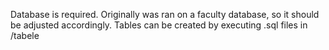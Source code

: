 Database is required. Originally was ran on a faculty database, so it should be adjusted accordingly. Tables can be created by executing .sql files in /tabele